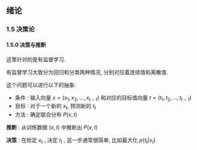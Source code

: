 ## 绪论

### 1.5 决策论

#### 1.5.0 决策与推断

这里针对的是有监督学习.

有监督学习大致分为回归和分类两种情况, 分别对应着连续值和离散值.

这个问题可以进行以下的抽象:

- 条件 :  输入向量 $x=(x_1,x_2,...,x_{t-1})$ 和对应的目标值向量 $t=(t_1,t_2,...,t_{t-1})$
- 目标 : 对于一个新的 $x_t$, 预测新的 $t_t$
- 方法 : 确定联合分布 $P(x,t)$

**推断** : 从训练数据 $(x,t)$ 中推断出 $P(x,t)$

**决策** : 在给定 $x_t$ , 决定 $t_t$ , 这一步通常很简单, 比如最大化 $p(t_t|x_t)$

